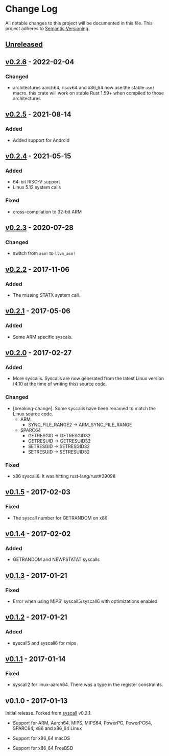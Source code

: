 # Change Log

All notable changes to this project will be documented in this file.
This project adheres to [Semantic Versioning](http://semver.org/).

## [Unreleased]

## [v0.2.6] - 2022-02-04

### Changed

- architectures aarch64, riscv64 and x86_64 now use the stable `asm!` macro. this crate will work on
  stable Rust 1.59+ when compiled to those architectures

## [v0.2.5] - 2021-08-14

### Added

- Added support for Android

## [v0.2.4] - 2021-05-15

### Added

- 64-bit RISC-V support
- Linux 5.12 system calls

### Fixed

- cross-compilation to 32-bit ARM

## [v0.2.3] - 2020-07-28

### Changed

- switch from `asm!` to `llvm_asm!`

## [v0.2.2] - 2017-11-06

### Added

- The missing STATX system call.

## [v0.2.1] - 2017-05-06

### Added

- Some ARM specific syscals.

## [v0.2.0] - 2017-02-27

### Added

- More syscalls. Syscalls are now generated from the latest Linux version (4.10
  at the time of writing this) source code.

### Changed

- [breaking-change]. Some syscalls have been renamed to match the Linux source
  code.
  - ARM
    - SYNC_FILE_RANGE2 -> ARM_SYNC_FILE_RANGE
  - SPARC64
    - GETRESGID -> GETRESGID32
    - GETRESUID -> GETRESUID32
    - SETRESGID -> SETRESGID32
    - SETRESUID -> SETRESUID32

### Fixed

- x86 syscall6. It was hitting rust-lang/rust#39098

## [v0.1.5] - 2017-02-03

### Fixed

- The syscall number for GETRANDOM on x86

## [v0.1.4] - 2017-02-02

### Added

- GETRANDOM and NEWFSTATAT syscalls

## [v0.1.3] - 2017-01-21

### Fixed

- Error when using MIPS' syscall5/syscall6 with optimizations enabled

## [v0.1.2] - 2017-01-21

### Added

- syscall5 and syscall6 for mips

## [v0.1.1] - 2017-01-14

### Fixed

- syscall2 for linux-aarch64. There was a type in the register constraints.

## v0.1.0 - 2017-01-13

Initial release. Forked from [syscall] v0.2.1.

[syscall]: https://crates.io/crates/syscall

- Support for ARM, Aarch64, MIPS, MIPS64, PowerPC, PowerPC64, SPARC64, x86 and
  x86_64 Linux

- Support for x86_64 macOS

- Support for x86_64 FreeBSD

[Unreleased]: https://github.com/japaric/syscall.rs/compare/v0.2.6...HEAD
[v0.2.6]: https://github.com/japaric/syscall.rs/compare/v0.2.5...v0.2.6
[v0.2.5]: https://github.com/japaric/syscall.rs/compare/v0.2.4...v0.2.5
[v0.2.4]: https://github.com/japaric/syscall.rs/compare/v0.2.3...v0.2.4
[v0.2.3]: https://github.com/japaric/syscall.rs/compare/v0.2.2...v0.2.3
[v0.2.2]: https://github.com/japaric/syscall.rs/compare/v0.2.1...v0.2.2
[v0.2.1]: https://github.com/japaric/syscall.rs/compare/v0.2.0...v0.2.1
[v0.2.0]: https://github.com/japaric/syscall.rs/compare/v0.1.5...v0.2.0
[v0.1.5]: https://github.com/japaric/syscall.rs/compare/v0.1.4...v0.1.5
[v0.1.4]: https://github.com/japaric/syscall.rs/compare/v0.1.3...v0.1.4
[v0.1.3]: https://github.com/japaric/syscall.rs/compare/v0.1.2...v0.1.3
[v0.1.2]: https://github.com/japaric/syscall.rs/compare/v0.1.1...v0.1.2
[v0.1.1]: https://github.com/japaric/syscall.rs/compare/v0.1.0...v0.1.1
